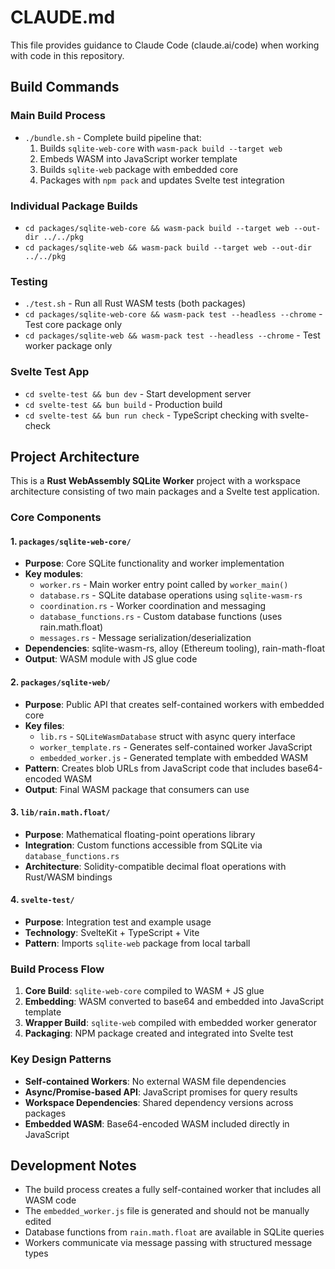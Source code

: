 # CLAUDE.md

This file provides guidance to Claude Code (claude.ai/code) when working with code in this repository.

## Build Commands

### Main Build Process
- `./bundle.sh` - Complete build pipeline that:
  1. Builds `sqlite-web-core` with `wasm-pack build --target web`
  2. Embeds WASM into JavaScript worker template
  3. Builds `sqlite-web` package with embedded core
  4. Packages with `npm pack` and updates Svelte test integration

### Individual Package Builds
- `cd packages/sqlite-web-core && wasm-pack build --target web --out-dir ../../pkg`
- `cd packages/sqlite-web && wasm-pack build --target web --out-dir ../../pkg`

### Testing
- `./test.sh` - Run all Rust WASM tests (both packages)
- `cd packages/sqlite-web-core && wasm-pack test --headless --chrome` - Test core package only
- `cd packages/sqlite-web && wasm-pack test --headless --chrome` - Test worker package only

### Svelte Test App
- `cd svelte-test && bun dev` - Start development server
- `cd svelte-test && bun build` - Production build
- `cd svelte-test && bun run check` - TypeScript checking with svelte-check

## Project Architecture

This is a **Rust WebAssembly SQLite Worker** project with a workspace architecture consisting of two main packages and a Svelte test application.

### Core Components

#### 1. `packages/sqlite-web-core/`
- **Purpose**: Core SQLite functionality and worker implementation
- **Key modules**:
  - `worker.rs` - Main worker entry point called by `worker_main()`
  - `database.rs` - SQLite database operations using `sqlite-wasm-rs`
  - `coordination.rs` - Worker coordination and messaging
  - `database_functions.rs` - Custom database functions (uses rain.math.float)
  - `messages.rs` - Message serialization/deserialization
- **Dependencies**: sqlite-wasm-rs, alloy (Ethereum tooling), rain-math-float
- **Output**: WASM module with JS glue code

#### 2. `packages/sqlite-web/`
- **Purpose**: Public API that creates self-contained workers with embedded core
- **Key files**:
  - `lib.rs` - `SQLiteWasmDatabase` struct with async query interface
  - `worker_template.rs` - Generates self-contained worker JavaScript
  - `embedded_worker.js` - Generated template with embedded WASM
- **Pattern**: Creates blob URLs from JavaScript code that includes base64-encoded WASM
- **Output**: Final WASM package that consumers can use

#### 3. `lib/rain.math.float/`
- **Purpose**: Mathematical floating-point operations library
- **Integration**: Custom functions accessible from SQLite via `database_functions.rs`
- **Architecture**: Solidity-compatible decimal float operations with Rust/WASM bindings

#### 4. `svelte-test/`
- **Purpose**: Integration test and example usage
- **Technology**: SvelteKit + TypeScript + Vite
- **Pattern**: Imports `sqlite-web` package from local tarball

### Build Process Flow

1. **Core Build**: `sqlite-web-core` compiled to WASM + JS glue
2. **Embedding**: WASM converted to base64 and embedded into JavaScript template
3. **Wrapper Build**: `sqlite-web` compiled with embedded worker generator
4. **Packaging**: NPM package created and integrated into Svelte test

### Key Design Patterns

- **Self-contained Workers**: No external WASM file dependencies
- **Async/Promise-based API**: JavaScript promises for query results
- **Workspace Dependencies**: Shared dependency versions across packages
- **Embedded WASM**: Base64-encoded WASM included directly in JavaScript

## Development Notes

- The build process creates a fully self-contained worker that includes all WASM code
- The `embedded_worker.js` file is generated and should not be manually edited
- Database functions from `rain.math.float` are available in SQLite queries
- Workers communicate via message passing with structured message types